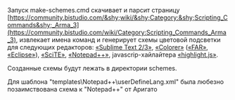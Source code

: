 Запуск make-schemes.cmd скачивает и парсит страницу
[https://community.bistudio.com/&shy;wiki/&shy;Category:&shy;Scripting_Commands&shy;_Arma_3](https://community.bistudio.com/wiki/Category:Scripting_Commands_Arma_3),
извлекает имена команд и генерирует схемы цветовой подсветки для следующих редакторов:
[«Sublime Text 2/3»](http://www.sublimetext.com/3),
[«Colorer»](https://ru.wikipedia.org/wiki/Colorer) ([«FAR»](http://www.farmanager.com/download.php?l=ru), [«Eclipse»](https://eclipse.org/downloads/)),
[«SciTE»](https://bitbucket.org/scite-ru/scite-ru.bitbucket.org/wiki/Home),
[«Notepad++»](https://notepad-plus-plus.org/),
javascrip-хайлайтера [«highlight.js»](http://softwaremaniacs.org/soft/highlight).

Созданные схемы будут лежать в директории schemes.

Для шаблона "templates\Notepad++\userDefineLang.xml" была любезно позаимствована схема к "Notepad++" от Аригато

